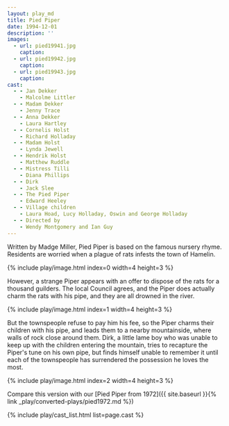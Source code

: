 ```yaml
---
layout: play_md
title: Pied Piper
date: 1994-12-01
description: ''
images:
  - url: pied19941.jpg
    caption:
  - url: pied19942.jpg
    caption:
  - url: pied19943.jpg
    caption:
cast:
  - - Jan Dekker
    - Malcolme Littler
  - - Madam Dekker
    - Jenny Trace
  - - Anna Dekker
    - Laura Hartley
  - - Cornelis Holst
    - Richard Holladay
  - - Madam Holst
    - Lynda Jewell
  - - Hendrik Holst
    - Matthew Ruddle
  - - Mistress Tilli
    - Diana Phillips
  - - Dirk
    - Jack Slee
  - - The Pied Piper
    - Edward Heeley
  - - Village children
    - Laura Hoad, Lucy Holladay, Oswin and George Holladay
  - - Directed by
    - Wendy Montgomery and Ian Guy
---
```


Written by Madge Miller, Pied Piper is based on the famous nursery rhyme. Residents are worried when a plague of rats infests the town of Hamelin.

{% include play/image.html index=0 width=4 height=3 %}

However, a strange Piper appears with an offer to dispose of the rats for a thousand guilders. The local Council agrees, and the Piper does actually charm the rats with his pipe, and they are all drowned in the river.

{% include play/image.html index=1 width=4 height=3 %}

But the townspeople refuse to pay him his fee, so the Piper charms their children with his pipe, and leads them to a nearby mountainside, where walls of rock close around them. Dirk, a little lame boy who was unable to keep up with the children entering the mountain, tries to recapture the Piper's tune on his own pipe, but finds himself unable to remember it until each of the townspeople has surrendered the possession he loves the most.

{% include play/image.html index=2 width=4 height=3 %}

Compare this version with our [Pied Piper from 1972]({{ site.baseurl }}{% link _play/converted-plays/pied1972.md %})

{% include play/cast_list.html list=page.cast %}
